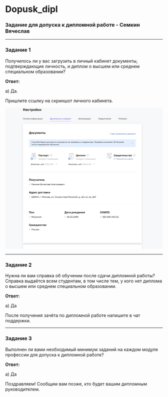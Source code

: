 # Dopusk_dipl

### Задание для допуска к дипломной работе - Семкин Вячеслав
***
### Задание 1

Получилось ли у вас загрузить в личный кабинет документы, подтверждающие личность, и диплом о высшем или среднем специальном образовании?

**Ответ:**

а) Да. 

Пришлите ссылку на скриншот личного кабинета.

![1](https://github.com/SemkinVA/Dopusk_dipl/blob/main/1.JPG)


***
### Задание 2 

Нужна ли вам справка об обучении после сдачи дипломной работы? Справка выдаётся всем студентам, в том числе тем, у кого нет диплома о высшем или среднем специальном образовании.

**Ответ:**

а) Да

После получения зачёта по дипломной работе напишите в чат поддержки.


***
### Задание 3 

Выполнен ли вами необходимый минимум заданий на каждом модуле профессии для допуска к дипломной работе?

**Ответ:**

а) Да

Поздравляем! Сообщим вам позже, кто будет вашим дипломным руководителем.




